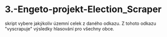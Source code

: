 # 3.-Engeto-projekt-Election_Scraper
skript vybere jakýkoliv územní celek z daného odkazu. Z tohoto odkazu "vyscrapuje" výsledky hlasování pro všechny obce.
